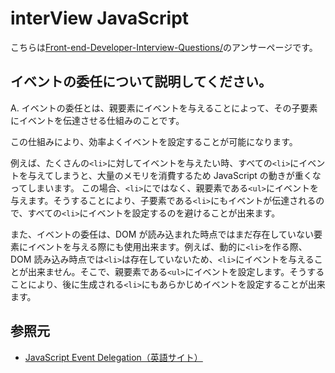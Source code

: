 # interView JavaScript

こちらは[Front-end-Developer-Interview-Questions/](https://h5bp.org/Front-end-Developer-Interview-Questions/questions/javascript-questions/)のアンサーページです。

## イベントの委任について説明してください。

A. イベントの委任とは、親要素にイベントを与えることによって、その子要素にイベントを伝達させる仕組みのことです。

この仕組みにより、効率よくイベントを設定することが可能になります。

例えば、たくさんの`<li>`に対してイベントを与えたい時、すべての`<li>`にイベントを与えてしまうと、大量のメモリを消費するため JavaScript の動きが重くなってしまいます。
この場合、`<li>`にではなく、親要素である`<ul>`にイベントを与えます。そうすることにより、子要素である`<li>`にもイベントが伝達されるので、すべての`<li>`にイベントを設定するのを避けることが出来ます。

また、イベントの委任は、DOM が読み込まれた時点ではまだ存在していない要素にイベントを与える際にも使用出来ます。例えば、動的に`<li>`を作る際、DOM 読み込み時点では`<li>`は存在していないため、`<li>`にイベントを与えることが出来ません。そこで、親要素である`<ul>`にイベントを設定します。そうすることにより、後に生成される`<li>`にもあらかじめイベントを設定することが出来ます。

## 参照元

- [JavaScript Event Delegation（英語サイト）](https://www.javascripttutorial.net/javascript-dom/javascript-event-delegation/)
